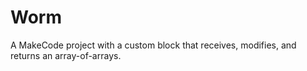 # Worm
A MakeCode project with a custom block that receives, modifies, and returns an array-of-arrays.
